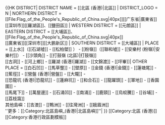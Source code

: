 {{HK DISTRICT|
 DISTRICT NAME = [[北區 (香港)|北區]] |
 DISTRICT_LOGO = N<!--不是使用在条目中的非自由版权图像，根据[[Wikipedia:合理使用]]，不能在非条目名字空间展示：
orth D2.png 
--> |
 NORTHERN DISTRICT = [[File:Flag_of_the_People's_Republic_of_China.svg|40px]][[广东省|廣東省]][[深圳市]][[羅湖區]]、[[鹽田區]] |
 WESTERN DISTRICT  = [[元朗區]] |
 EASTERN DISTRICT  = [[大埔區]]、<br>[[File:Flag_of_the_People's_Republic_of_China.svg|40px]]<br>[[廣東省]][[深圳市]][[大鹏新区]] |
 SOUTHERN DISTRICT = [[大埔區]] |
 PLACE = [[上水]]（[[石湖墟]] - [[松柏塱]] ） - [[粉嶺]]（[[聯和墟]] - [[安樂村 (粉嶺)|安樂村]]） - [[沙頭角]] - [[打鼓嶺 (北區)|打鼓嶺]]</br>[[古洞]] - [[河上鄉]] - [[羅湖 (香港)|羅湖]] - [[文錦渡]] - [[坪輋]]|
 OTHER PLACE = [[白石凹]] - [[馬草壟]] - [[塱原]] - [[金錢 (香港)|金錢]] - [[蓮塘尾]] - [[蕉徑]] - [[營盤 (香港)|營盤]] - [[大隴]] - </br>[[恐龍坑 (香港)|恐龍坑]] - [[蓮麻坑]] - [[和合石]] - [[龍躍頭]] - [[軍地]] - [[香園圍]] - </br>[[馬尾下]] - [[萬屋邊]] - [[石涌凹]] - [[南涌]] - [[鹿頸]] - [[烏蛟騰]] - [[谷埔]] - [[荔枝窩]]<br>其他島嶼：[[吉澳]] - [[鴨洲]] - [[往灣洲]] - [[娥眉洲]]<br/>''更多：[[:Category:北區島嶼_(香港)|北區島嶼]]''|
}}
<includeonly>[[Category:北區 (香港)]]</includeonly><noinclude>[[Category:香港行政區劃模板]]</noinclude>